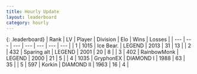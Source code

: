 ```yaml
---
title: Hourly Update
layout: leaderboard
category: hourly
---
```


{: .leaderboard}
| Rank | LV | Player | Division | Elo | Wins | Losses |
| --- | --- | --- | --- | --- | --- | --- |
| <span data-change="0">1</span> | 1015 | <span title="ID: 417840">Ice Bear.</span> | LEGEND | <span data-change="0">2013</span> | <span data-change="0">31</span> | <span data-change="0">13</span> |
| <span data-change="0">2</span> | 432 | <span title="ID: 382502">Sparing alt</span> | LEGEND | <span data-change="0">2001</span> | <span data-change="0">20</span> | <span data-change="0">8</span> |
| <span data-change="0">3</span> | 402 | <span title="ID: 374807">RainbowMonk</span> | LEGEND | <span data-change="0">2000</span> | <span data-change="0">21</span> | <span data-change="0">5</span> |
| <span data-change="0">4</span> | 1035 | <span title="ID: 315148">GryphonEX</span> | DIAMOND I | <span data-change="-4">1988</span> | <span data-change="3">63</span> | <span data-change="2">35</span> |
| <span data-change="4">5</span> | 597 | <span title="ID: 31847">Korkin</span> | DIAMOND II | <span data-change="35">1963</span> | <span data-change="3">16</span> | <span data-change="0">4</span> |